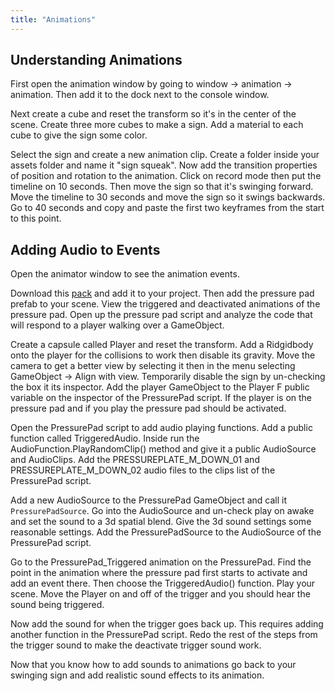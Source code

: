 ```yaml
---
title: "Animations"
---
```


## Understanding Animations 

First open the animation window by going to window -> animation -> animation. Then add it to the dock next to the console window. 

Next create a cube and reset the transform so it's in the center of the scene. Create three more cubes to make a sign. Add a material to each cube to give the sign some color. 

Select the sign and create a new animation clip. Create a folder inside your assets folder and name it "sign squeak". Now add the transition properties of position and rotation to the animation. Click on record mode then put the timeline on 10 seconds. Then move the sign so that it's swinging forward. Move the timeline to 30 seconds and move the sign so it swings backwards. Go to 40 seconds and copy and paste the first two keyframes from the start to this point. 

## Adding Audio to Events

Open the animator window to see the animation events. 

Download this [pack](https://dakotastateuniversity-my.sharepoint.com/:u:/g/personal/tate_carson_dsu_edu/Eec23CQer6ZGoW4lCOV1vvsBzgnXvzVcWDeF074L83-RDw?e=Z90zSm) and add it to your project. Then add the pressure pad prefab to your scene. View the triggered and deactivated animations of the pressure pad. Open up the pressure pad script and analyze the code that will respond to a player walking over a GameObject. 

Create a capsule called Player and reset the transform. Add a Ridgidbody onto the player for the collisions to work then disable its gravity. Move the camera to get a better view by selecting it then in the menu selecting GameObject -> Align with view. Temporarily disable the sign by un-checking the box it its inspector. Add the player GameObject to the Player F public variable on the inspector of the PressurePad script. If the player is on the pressure pad and if you play the pressure pad should be activated. 

Open the PressurePad script to add audio playing functions. Add a public function called TriggeredAudio. Inside run the AudioFunction.PlayRandomClip() method and give it a public AudioSource and AudioClips. Add the PRESSUREPLATE_M_DOWN_01 and PRESSUREPLATE_M_DOWN_02 audio files to the clips list of the PressurePad script. 

Add a new AudioSource to the PressurePad GameObject and call it `PressurePadSource`. Go into the AudioSource and un-check play on awake and set the sound to a 3d spatial blend. Give the 3d sound settings some reasonable settings. Add the PressurePadSource to the AudioSource of the PressurePad script. 

Go to the PressurePad_Triggered animation on the PressurePad. Find the point in the animation where the pressure pad first starts to activate and add an event there. Then choose the TriggeredAudio() function. Play your scene. Move the Player on and off of the trigger and you should hear the sound being triggered. 

Now add the sound for when the trigger goes back up. This requires adding another function in the PressurePad script. Redo the rest of the steps from the trigger sound to make the deactivate trigger sound work. 

Now that you know how to add sounds to animations go back to your swinging sign and add realistic sound effects to its animation. 